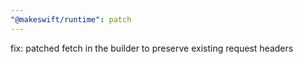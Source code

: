```yaml
---
"@makeswift/runtime": patch
---
```


fix: patched fetch in the builder to preserve existing request headers
